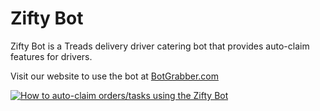 # Zifty Bot
Zifty Bot is a Treads delivery driver catering bot that provides auto-claim features for drivers.

Visit our website to use the bot at [BotGrabber.com](http://BotGrabber.com)

[![How to auto-claim orders/tasks using the Zifty Bot](https://img.youtube.com/vi/mN7MjW5OFIg/maxresdefault.jpg)](https://www.youtube.com/watch?v=mN7MjW5OFIg)
